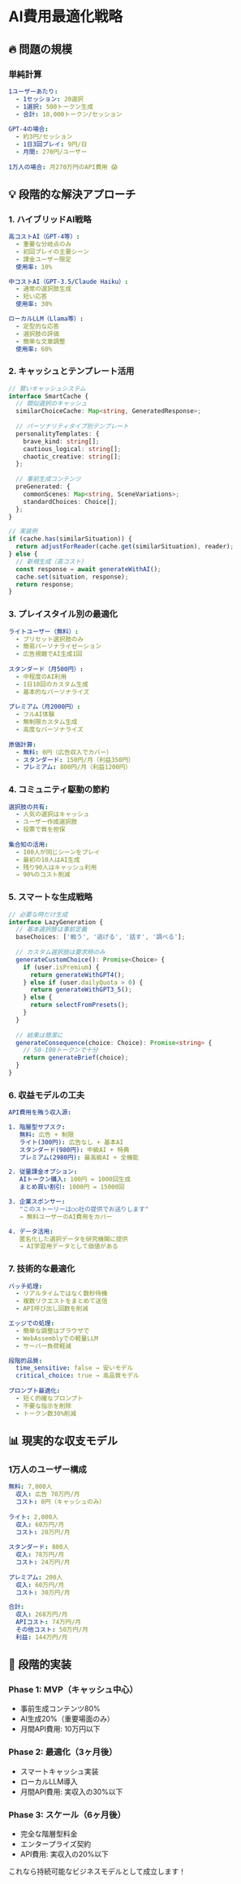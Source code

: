 # AI費用最適化戦略

## 🔥 問題の規模

### 単純計算
```yaml
1ユーザーあたり:
  - 1セッション: 20選択
  - 1選択: 500トークン生成
  - 合計: 10,000トークン/セッション
  
GPT-4の場合:
  - 約3円/セッション
  - 1日3回プレイ: 9円/日
  - 月間: 270円/ユーザー
  
1万人の場合: 月270万円のAPI費用 😱
```

## 💡 段階的な解決アプローチ

### 1. ハイブリッドAI戦略
```yaml
高コストAI（GPT-4等）:
  - 重要な分岐点のみ
  - 初回プレイの主要シーン
  - 課金ユーザー限定
  使用率: 10%

中コストAI（GPT-3.5/Claude Haiku）:
  - 通常の選択肢生成
  - 短い応答
  使用率: 30%

ローカルLLM（Llama等）:
  - 定型的な応答
  - 選択肢の評価
  - 簡単な文章調整
  使用率: 60%
```

### 2. キャッシュとテンプレート活用
```typescript
// 賢いキャッシュシステム
interface SmartCache {
  // 類似選択のキャッシュ
  similarChoiceCache: Map<string, GeneratedResponse>;
  
  // パーソナリティタイプ別テンプレート
  personalityTemplates: {
    brave_kind: string[];
    cautious_logical: string[];
    chaotic_creative: string[];
  };
  
  // 事前生成コンテンツ
  preGenerated: {
    commonScenes: Map<string, SceneVariations>;
    standardChoices: Choice[];
  };
}

// 実装例
if (cache.has(similarSituation)) {
  return adjustForReader(cache.get(similarSituation), reader);
} else {
  // 新規生成（高コスト）
  const response = await generateWithAI();
  cache.set(situation, response);
  return response;
}
```

### 3. プレイスタイル別の最適化
```yaml
ライトユーザー（無料）:
  - プリセット選択肢のみ
  - 簡易パーソナライゼーション
  - 広告視聴でAI生成1回
  
スタンダード（月500円）:
  - 中程度のAI利用
  - 1日10回のカスタム生成
  - 基本的なパーソナライズ
  
プレミアム（月2000円）:
  - フルAI体験
  - 無制限カスタム生成
  - 高度なパーソナライズ
  
原価計算:
  - 無料: 0円（広告収入でカバー）
  - スタンダード: 150円/月（利益350円）
  - プレミアム: 800円/月（利益1200円）
```

### 4. コミュニティ駆動の節約
```yaml
選択肢の共有:
  - 人気の選択はキャッシュ
  - ユーザー作成選択肢
  - 投票で質を担保
  
集合知の活用:
  - 100人が同じシーンをプレイ
  - 最初の10人はAI生成
  - 残り90人はキャッシュ利用
  → 90%のコスト削減
```

### 5. スマートな生成戦略
```typescript
// 必要な時だけ生成
interface LazyGeneration {
  // 基本選択肢は事前定義
  baseChoices: ['戦う', '逃げる', '話す', '調べる'];
  
  // カスタム選択肢は要求時のみ
  generateCustomChoice(): Promise<Choice> {
    if (user.isPremium) {
      return generateWithGPT4();
    } else if (user.dailyQuota > 0) {
      return generateWithGPT3_5();
    } else {
      return selectFromPresets();
    }
  }
  
  // 結果は簡潔に
  generateConsequence(choice: Choice): Promise<string> {
    // 50-100トークンで十分
    return generateBrief(choice);
  }
}
```

### 6. 収益モデルの工夫
```yaml
API費用を賄う収入源:

1. 階層型サブスク:
   無料: 広告 + 制限
   ライト(300円): 広告なし + 基本AI
   スタンダード(980円): 中級AI + 特典
   プレミアム(2980円): 最高級AI + 全機能

2. 従量課金オプション:
   AIトークン購入: 100円 = 1000回生成
   まとめ買い割引: 1000円 = 15000回

3. 企業スポンサー:
   "このストーリーは○○社の提供でお送りします"
   → 無料ユーザーのAI費用をカバー

4. データ活用:
   匿名化した選択データを研究機関に提供
   → AI学習用データとして価値がある
```

### 7. 技術的な最適化
```yaml
バッチ処理:
  - リアルタイムではなく数秒待機
  - 複数リクエストをまとめて送信
  - API呼び出し回数を削減

エッジでの処理:
  - 簡単な調整はブラウザで
  - WebAssemblyでの軽量LLM
  - サーバー負荷軽減

段階的品質:
  time_sensitive: false → 安いモデル
  critical_choice: true → 高品質モデル
  
プロンプト最適化:
  - 短く的確なプロンプト
  - 不要な指示を削除
  - トークン数30%削減
```

## 📊 現実的な収支モデル

### 1万人のユーザー構成
```yaml
無料: 7,000人
  収入: 広告 70万円/月
  コスト: 0円（キャッシュのみ）
  
ライト: 2,000人
  収入: 60万円/月
  コスト: 20万円/月
  
スタンダード: 800人
  収入: 78万円/月
  コスト: 24万円/月
  
プレミアム: 200人
  収入: 60万円/月
  コスト: 30万円/月

合計:
  収入: 268万円/月
  APIコスト: 74万円/月
  その他コスト: 50万円/月
  利益: 144万円/月
```

## 🚀 段階的実装

### Phase 1: MVP（キャッシュ中心）
- 事前生成コンテンツ80%
- AI生成20%（重要場面のみ）
- 月間API費用: 10万円以下

### Phase 2: 最適化（3ヶ月後）
- スマートキャッシュ実装
- ローカルLLM導入
- 月間API費用: 実収入の30%以下

### Phase 3: スケール（6ヶ月後）
- 完全な階層型料金
- エンタープライズ契約
- API費用: 実収入の20%以下

これなら持続可能なビジネスモデルとして成立します！